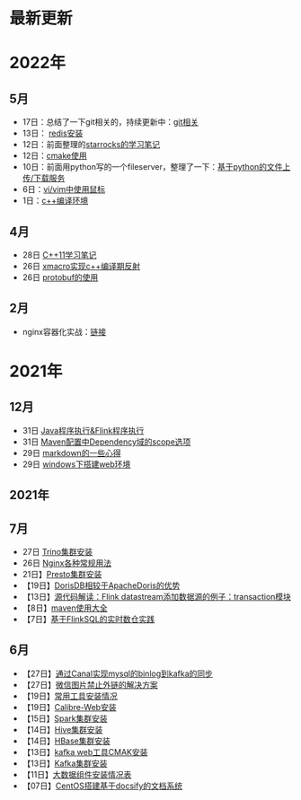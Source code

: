 # 最新更新



# 2022年

## 5月

- 17日：总结了一下git相关的，持续更新中：[git相关](/general/git.md)
- 13日： [redis安装](/bigdata/redis/install.md)
- 12日：前面整理的[starrocks的学习笔记](/bigdata/doris/starrocks-note.md)
- 12日：[cmake使用](/language/cpp/cmake.md)
- 10日：前面用python写的一个fileserver，整理了一下：[基于python的文件上传/下载服务](/language/python/fileserver.md)
- 6日：[vi/vim中使用鼠标](/general/linux/vi-mouse.md)
- 1日：[c++编译环境](/language/cpp/complie-env.md)

## 4月

- 28日 [C++11学习笔记](/language/cpp/cpp11.md)
- 26日 [xmacro实现c++编译期反射](/language/cpp/inner-reflect.md)
- 26日 [protobuf的使用](/language/cpp/protobuf.md)

## 2月

- nginx容器化实战：[链接](general/k8s/case_nginx.md)

# 2021年

## 12月

- 31日 [Java程序执行&Flink程序执行](/bigdata/flink/flink_run.md)
- 31日 [Maven配置中Dependency域的scope选项](/general/language/maven_dependency_scope.md)
- 29日 [markdown的一些心得](/general/markdown-note.md)
- 29日 [windows下搭建web环境](/general/windows-env-install.md)

## 2021年

## 7月

- 27日 [Trino集群安装](/bigdata/presto/trino_install.md)
- 26日 [Nginx各种常规用法](/general/linux/nginx.md)
- 21日】[Presto集群安装](/bigdata/presto/install.md)
- 【19日】[DorisDB相较于ApacheDoris的优势](/bigdata/doris/apachedoris-vs-dorisdb.md)
- 【13日】[源代码解读：Flink datastream添加数据源的例子：transaction模块](/bigdata/flink/sourcecode/datastream/addsource_transaction.md)
- 【8日】[maven使用大全](/general/language/maven.md)
- 【7日】[基于FlinkSQL的实时数仓实践](/bigdata/flink/case-flinksql-dw.md)

## 6月

- 【27日】[通过Canal实现mysql的binlog到kafka的同步](bigdata/flink/canal-mysql2kafka.md)
- 【27日】[微信图片禁止外链的解决方案](/general/other/wechat_include_pic.md)
- 【19日】[常用工具安装情况](/general/software-map.md)
- 【19日】[Calibre-Web安装](/general/other/calibre.md)
- 【15日】[Spark集群安装](/bigdata/spark/install.md)
- 【14日】[Hive集群安装](/bigdata/hive/install.md)
- 【14日】[HBase集群安装](/bigdata/hbase/install.md)
- 【13日】[kafka web工具CMAK安装](/bigdata/kafka/cmak.md)
- 【13日】[Kafka集群安装](/bigdata/kafka/install.md)
- 【11日】[大数据组件安装情况表](/bigdata/software_map.md)
- 【07日】[CentOS搭建基于docsify的文档系统](/general/other/docsify.md)







